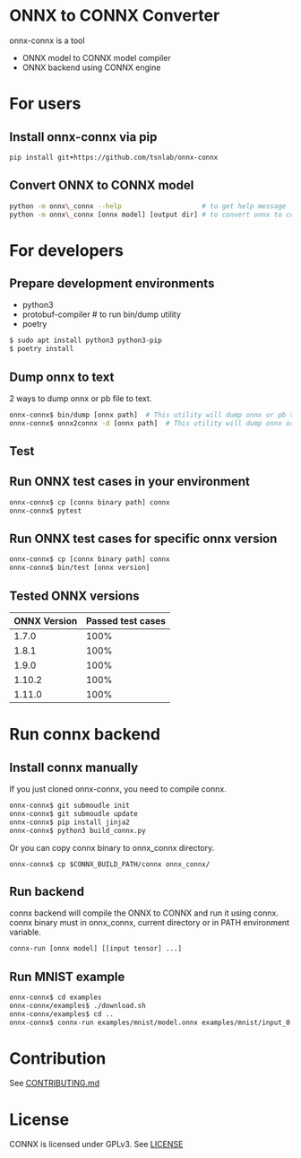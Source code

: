 # ONNX to CONNX Converter
onnx-connx is a tool

 * ONNX model to CONNX model compiler
 * ONNX backend using CONNX engine

# For users
## Install onnx-connx via pip
```sh
pip install git+https://github.com/tsnlab/onnx-connx
```

## Convert ONNX to CONNX model
```sh
python -m onnx\_connx --help                    # to get help message
python -m onnx\_connx [onnx model] [output dir] # to convert onnx to connx
```

# For developers
## Prepare development environments
 * python3
 * protobuf-compiler  # to run bin/dump utility
 * poetry

```sh
$ sudo apt install python3 python3-pip
$ poetry install
```

## Dump onnx to text
2 ways to dump onnx or pb file to text.

```sh
onnx-connx$ bin/dump [onnx path]  # This utility will dump onnx or pb to text using protoc
onnx-connx$ onnx2connx -d [onnx path]  # This utility will dump onnx or pb to text using onnx_connx
```

## Test
## Run ONNX test cases in your environment
```sh
onnx-connx$ cp [connx binary path] connx
onnx-connx$ pytest
```

## Run ONNX test cases for specific onnx version
```sh
onnx-connx$ cp [connx binary path] connx
onnx-connx$ bin/test [onnx version]

```

## Tested ONNX versions
|ONNX Version|Passed test cases|
|------------|-----------------|
|   1.7.0    |       100%      |
|   1.8.1    |       100%      |
|   1.9.0    |       100%      |
|   1.10.2   |       100%      |
|   1.11.0   |       100%      |

# Run connx backend
## Install connx manually
If you just cloned onnx-connx, you need to compile connx.
```sh
onnx-connx$ git submoudle init
onnx-connx$ git submoudle update
onnx-connx$ pip install jinja2
onnx-connx$ python3 build_connx.py
```
Or you can copy connx binary to onnx\_connx directory.
```
onnx-connx$ cp $CONNX_BUILD_PATH/connx onnx_connx/
```

## Run backend
connx backend will compile the ONNX to CONNX and run it using connx.
connx binary must in onnx\_connx, current directory or in PATH environment variable.

```sh
connx-run [onnx model] [[input tensor] ...]
```

## Run MNIST example
```sh
onnx-connx$ cd examples
onnx-connx/examples$ ./download.sh
onnx-connx/examples$ cd ..
onnx-connx$ connx-run examples/mnist/model.onnx examples/mnist/input_0.pb
```

# Contribution
See [CONTRIBUTING.md](CONTRIBUTING.md)

# License
CONNX is licensed under GPLv3. See [LICENSE](LICENSE)
